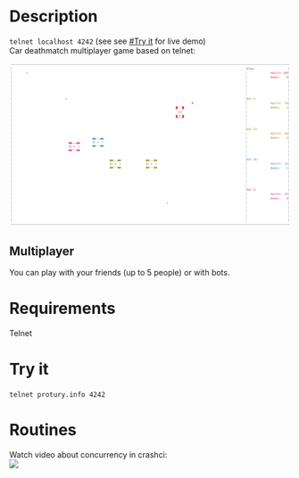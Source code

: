 # Description
`telnet localhost 4242` (see see [#Try it](https://github.com/leoleovich/crashci#try-it) for live demo)  
Car deathmatch multiplayer game based on telnet:

![](https://raw.githubusercontent.com/leoleovich/images/master/crashci.png)

## Multiplayer
You can play with your friends (up to 5 people) or with bots.

# Requirements
Telnet

# Try it
`telnet protury.info 4242`

# Routines
Watch video about concurrency in crashci:  
[![](https://img.youtube.com/vi/x5hp8bBidfg/0.jpg)](https://www.youtube.com/watch?v=x5hp8bBidfg)
